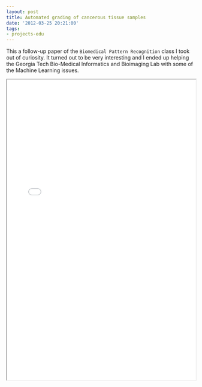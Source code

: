 ```yaml
---
layout: post
title: Automated grading of cancerous tissue samples
date: '2012-03-25 20:21:00'
tags:
- projects-edu
---
```


This a follow-up paper of the `Biomedical Pattern Recognition` class I took out of curiosity. It turned out to be very interesting and I ended up helping the Georgia Tech Bio-Medical Informatics and Bioimaging Lab with some of the Machine Learning issues.

<iframe src = "/ViewerJS/#/docs/gatech/BMED/report.pdf" width='100%' height='800' allowfullscreen webkitallowfullscreen></iframe> 
